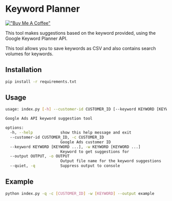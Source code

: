 # Keyword Planner
[!["Buy Me A Coffee"](https://www.buymeacoffee.com/assets/img/custom_images/orange_img.png)](https://www.buymeacoffee.com/umutkorkmaz)

This tool makes suggestions based on the keyword provided, using the Google Keyword Planner API.

This tool allows you to save keywords as CSV and also contains search volumes for keywords.

## Installation

```bash
pip install -r requirements.txt
```

## Usage

```bash
usage: index.py [-h] --customer-id CUSTOMER_ID [--keyword KEYWORD [KEYWORD ...]] [--output OUTPUT] [--quiet]

Google Ads API keyword suggestion tool

options:
  -h, --help            show this help message and exit
  --customer-id CUSTOMER_ID, -c CUSTOMER_ID
                        Google Ads customer ID
  --keyword KEYWORD [KEYWORD ...], -w KEYWORD [KEYWORD ...]
                        Keyword to get suggestions for
  --output OUTPUT, -o OUTPUT
                        Output file name for the keyword suggestions
  --quiet, -q           Suppress output to console
```

## Example

```bash
python index.py -q -c [CUSTOMER_ID] -w [KEYWORD] --output example
```
